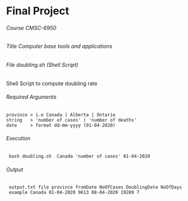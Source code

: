 # Final Project
<h6>Course CMSC-6950</h6>
<h6>Title Computer base tools and applications</h6>


<h6>File doubling.sh (Shell Script)</h6>  

Shell Script to compute doubling rate

<h6>Required Arguments</h6> 

    province > i.e Canada | Alberta | Ontario 
    string   > 'number of cases' | 'number of deaths' 
    date     > format dd-mm-yyyy (01-04-2020)
    
<h6>Execution</h6>
    
     bash doubling.sh  Canada 'number of cases' 01-04-2020 

<h6>Output</h6>
    
     output.txt file province fromDate NoOfCases DoublingDate NoOfDays
     example Canada 01-04-2020 9613 08-04-2020 19289 7
     
 
        
        
